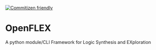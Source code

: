 [![Commitizen friendly](https://img.shields.io/badge/commitizen-friendly-brightgreen.svg)](http://commitizen.github.io/cz-cli/)

# OpenFLEX
A python module/CLI Framework for Logic Synthesis and EXploration
